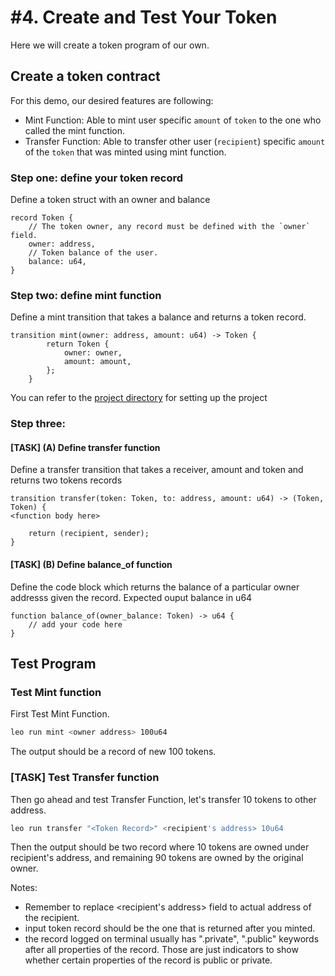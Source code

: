 # \#4. Create and Test Your Token


Here we will create a token program of our own.

## Create a token contract

For this demo, our desired features are following:

- Mint Function: Able to mint user specific `amount` of `token` to the one who called the mint function.
- Transfer Function: Able to transfer other user (`recipient`) specific `amount` of the `token` that was minted using mint function.

### Step one: define your token record

Define a token struct with an owner and balance

```leo
record Token {
    // The token owner, any record must be defined with the `owner` field.
    owner: address,
    // Token balance of the user.
    balance: u64,
}
```

### Step two: define mint function
Define a mint transition that takes a balance and returns a token record.

```leo
transition mint(owner: address, amount: u64) -> Token {
        return Token {
            owner: owner,
            amount: amount,
        };
    }
```

You can refer to the [project directory](token_f3_vc) for setting up the project 

### Step three: 
#### [TASK] (A) Define transfer function
Define a transfer transition that takes a receiver, amount and token and returns two tokens records

```leo
transition transfer(token: Token, to: address, amount: u64) -> (Token, Token) {
<function body here>

    return (recipient, sender);
}
```
#### [TASK] (B) Define balance_of function

Define the code block which returns the balance of a particular owner addresss given the record. Expected ouput balance in u64

```leo
function balance_of(owner_balance: Token) -> u64 {
    // add your code here
}
```
## Test Program

### Test Mint function

First Test Mint Function.
```bash
leo run mint <owner address> 100u64
```

The output should be a record of new 100 tokens.

### [TASK] Test Transfer function

Then go ahead and test Transfer Function, let's transfer 10 tokens to other address.
```bash
leo run transfer "<Token Record>" <recipient's address> 10u64
```

Then the output should be two record where 10 tokens are owned under recipient's address, and remaining 90 tokens are owned by the original owner.

Notes:
- Remember to replace <recipient's address> field to actual address of the recipient.
- input token record should be the one that is returned after you minted. 
- the record logged on terminal usually has ".private", ".public" keywords after all properties of the record. Those are just indicators to show whether certain properties of the record is public or private.
